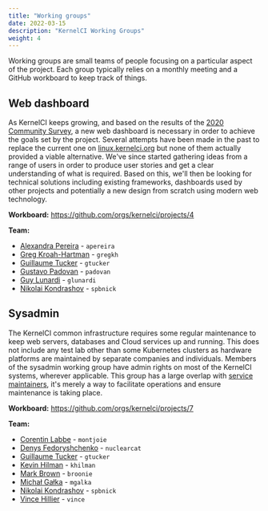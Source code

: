 ```yaml
---
title: "Working groups"
date: 2022-03-15
description: "KernelCI Working Groups"
weight: 4
---
```


Working groups are small teams of people focusing on a particular aspect of the
project.  Each group typically relies on a monthly meeting and a GitHub
workboard to keep track of things.

## Web dashboard

As KernelCI keeps growing, and based on the results of the [2020 Community
Survey](http://localhost:1313/blog/posts/2020/07/09/), a new web dashboard is
necessary in order to achieve the goals set by the project.  Several attempts
have been made in the past to replace the current one on
[linux.kernelci.org](https://linux.kernelci.org) but none of them actually
provided a viable alternative.  We've since started gathering ideas from a
range of users in order to produce user stories and get a clear understanding
of what is required.  Based on this, we'll then be looking for technical
solutions including existing frameworks, dashboards used by other projects and
potentially a new design from scratch using modern web technology.

**Workboard:** https://github.com/orgs/kernelci/projects/4

**Team:**

* [Alexandra Pereira](mailto:<alexandra.pereira@collabora.com>) - `apereira`
* [Greg Kroah-Hartman](mailto:<gregkh@linuxfoundation.org>) - `gregkh`
* [Guillaume Tucker](mailto:<guillaume.tucker@collabora.com>) - `gtucker`
* [Gustavo Padovan](mailto:<gustavo.padovan@collabora.com>) - `padovan`
* [Guy Lunardi](mailto:<guy.lunardi@collabora.com>) - `glunardi`
* [Nikolai Kondrashov](mailto:<spbnick@gmail.com>) - `spbnick`

## Sysadmin

The KernelCI common infrastructure requires some regular maintenance to keep
web servers, databases and Cloud services up and running.  This does not
include any test lab other than some Kubernetes clusters as hardware platforms
are maintained by separate companies and individuals.  Members of the sysadmin
working group have admin rights on most of the KernelCI systems, wherever
applicable.  This group has a large overlap with [service
maintainers](tsc/#service-maintainers), it's merely a way to facilitate
operations and ensure maintenance is taking place.

**Workboard:** https://github.com/orgs/kernelci/projects/7

**Team:**

* [Corentin Labbe](mailto:<clabbe@baylibre.com>) - `montjoie`
* [Denys Fedoryshchenko](mailto:<denys.f@collabora.com>) - `nuclearcat`
* [Guillaume Tucker](mailto:<guillaume.tucker@collabora.com>) - `gtucker`
* [Kevin Hilman](mailto:<khilman@baylibre.com>) - `khilman`
* [Mark Brown](mailto:<broonie@kernel.org>) - `broonie`
* [Michał Gałka](mailto:<michal.galka@collabora.com>) - `mgalka`
* [Nikolai Kondrashov](mailto:<spbnick@gmail.com>) - `spbnick`
* [Vince Hillier](mailto:<vince@revenni.com>) - `vince`
